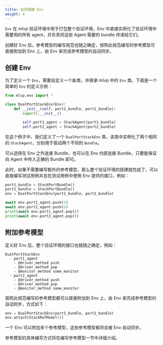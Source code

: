 ```yaml
---
title: 如何搭建 Env
weight: 4
---
```


`Env` 在 mlvp 验证环境中用于打包整个验证环境，Env 中直接实例化了验证环境中需要用的所有 agent，并负责将这些 Agent 需要的 bundle 传递给它们。

创建好 Env 后，参考模型的编写规范也随之确定，按照此规范编写的参考模型可直接附加到 Env 上，由 Env 来完成参考模型的自动同步。

## 创建 Env

为了定义一个 `Env`，需要自定义一个新类，并继承 mlvp 中的 `Env` 类。下面是一个简单的 `Env` 的定义示例：

```python
from mlvp.env import *

class DualPortStackEnv(Env):
    def __init__(self, port1_bundle, port2_bundle):
        super().__init__()

        self.port1_agent = StackAgent(port1_bundle)
        self.port2_agent = StackAgent(port2_bundle)
```

在这个例子中，我们定义了一个 `DualPortStackEnv` 类，该类中实例化了两个相同的 `StackAgent`，分别用于驱动两个不同的 `Bundle`。

可以选择在 Env 之外连接 Bundle，也可以在 Env 内部连接 Bundle，只要能保证向 Agent 中传入正确的 Bundle 即可。

此时，如果不需要编写额外的参考模型，那么整个验证环境的搭建就完成了，可以直接编写测试用例并且在测试用例中使用 Env 提供的接口，例如：

```python
port1_bundle = StackPortBundle()
port2_bundle = StackPortBundle()
env = DualPortStackEnv(port1_bundle, port2_bundle)

await env.port1_agent.push(1)
await env.port2_agent.push(1)
print(await env.port1_agent.pop())
print(await env.port2_agent.pop())
```

## 附加参考模型

定义好 Env 后，整个验证环境的接口也就随之确定，例如：

```
DualPortStackEnv
  - port1_agent
    - @driver_method push
    - @driver_method pop
    - @monitor_method some_monitor
  - port2_agent
    - @driver_method push
    - @driver_method pop
    - @monitor_method some_monitor
```

按照此规范编写的参考模型都可以直接附加到 Env 上，由 Env 来完成参考模型的自动同步，方式如下：

```python
env = DualPortStackEnv(port1_bundle, port2_bundle)
env.attach(StackRefModel())
```

一个 Env 可以附加多个参考模型，这些参考模型都将会被 Env 自动同步。

参考模型的具体编写方式将在编写参考模型一节中详细介绍。
